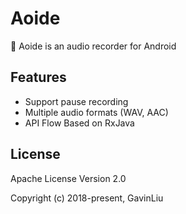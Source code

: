 # Aoide

🎤 Aoide is an audio recorder for Android

## Features

- Support pause recording
- Multiple audio formats (WAV, AAC)
- API Flow Based on RxJava

## License

Apache License Version 2.0

Copyright (c) 2018-present, GavinLiu

